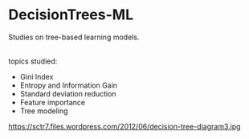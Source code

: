 # DecisionTrees-ML
Studies on tree-based learning models. 

<br>
topics studied: 

* Gini Index       
* Entropy and Information Gain 
* Standard deviation reduction 
* Feature importance
* Tree modeling 

https://sctr7.files.wordpress.com/2012/06/decision-tree-diagram3.jpg
               
